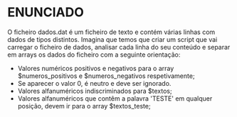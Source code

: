 # ENUNCIADO
O ficheiro dados.dat é um ficheiro de texto e contém
várias linhas com dados de tipos distintos.
Imagina que temos que criar um script que vai carregar
o ficheiro de dados, analisar cada linha do seu conteúdo
e separar em arrays os dados do ficheiro com a seguinte
orientação:

- Valores numéricos positivos e negativos para 
o array $numeros_positivos e $numeros_negativos respetivamente;
- Se aparecer o valor 0, é neutro e deve ser ignorado.
- Valores alfanuméricos indiscriminados para $textos;
- Valores alfanuméricos que contêm a palavra 'TESTE'
em qualquer posição, devem ir para o array $textos_teste;
